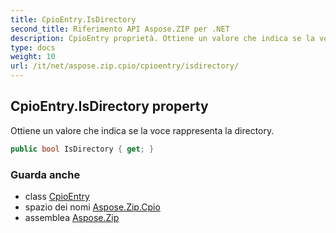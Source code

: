 ```yaml
---
title: CpioEntry.IsDirectory
second_title: Riferimento API Aspose.ZIP per .NET
description: CpioEntry proprietà. Ottiene un valore che indica se la voce rappresenta la directory.
type: docs
weight: 10
url: /it/net/aspose.zip.cpio/cpioentry/isdirectory/
---
```

## CpioEntry.IsDirectory property

Ottiene un valore che indica se la voce rappresenta la directory.

```csharp
public bool IsDirectory { get; }
```

### Guarda anche

* class [CpioEntry](../)
* spazio dei nomi [Aspose.Zip.Cpio](../../cpioentry/)
* assemblea [Aspose.Zip](../../../)


